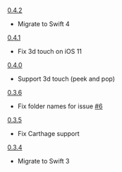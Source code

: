 [0.4.2](https://github.com/avito-tech/Marshroute/releases/tag/0.4.2)
- Migrate to Swift 4

[0.4.1](https://github.com/avito-tech/Marshroute/releases/tag/0.4.1)
- Fix 3d touch on iOS 11

[0.4.0](https://github.com/avito-tech/Marshroute/releases/tag/0.4.0)
- Support 3d touch (peek and pop)

[0.3.6](https://github.com/avito-tech/Marshroute/releases/tag/0.3.6)
- Fix folder names for issue [#6](https://github.com/avito-tech/Marshroute/issues/6)

[0.3.5](https://github.com/avito-tech/Marshroute/releases/tag/0.3.5)
- Fix Carthage support

[0.3.4](https://github.com/avito-tech/Marshroute/releases/tag/0.3.4)
- Migrate to Swift 3